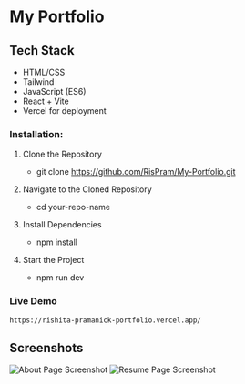 # My Portfolio

## Tech Stack

- HTML/CSS
- Tailwind
- JavaScript (ES6)
- React + Vite
- Vercel for deployment

### Installation:

1. Clone the Repository

   - git clone https://github.com/RisPram/My-Portfolio.git

2. Navigate to the Cloned Repository

   - cd your-repo-name

3. Install Dependencies

   - npm install

4. Start the Project
   - npm run dev

### Live Demo

    https://rishita-pramanick-portfolio.vercel.app/

## Screenshots

![About Page Screenshot](https://github.com/RisPram/My-Portfolio/blob/main/src/Common/Assets/AboutMe/projectimageA.png)
![Resume Page Screenshot](https://github.com/RisPram/My-Portfolio/blob/main/src/Common/Assets/AboutMe/projectimageB.png)
